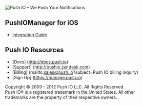 ![Push IO – We Push Your Notifications](http://push.io/wp-content/uploads/2012/05/pushio_logo.png)

## PushIOManager for iOS

* [Integration Guide](http://docs.push.io/PushIOManager_iOS/)

## Push IO Resources
* [Docs] (http://docs.push.io)  
* [Support] (http://pushio.zendesk.com)  
* [Billing] (mailto:sales@push.io?subject=Push IO billing inquiry)  
* [Sign Up] (https://manage.push.io)  

Copyright © 2009 - 2012 Push IO LLC. All Rights Reserved.  
Push IO® is a registered trademark in the United States. All other trademarks are the property of their respective owners.
